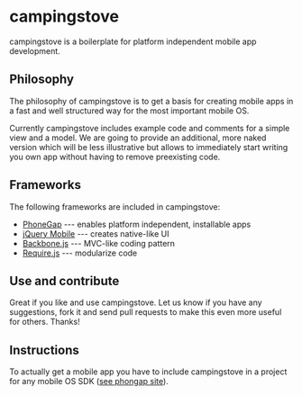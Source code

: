 campingstove
=============
campingstove is a boilerplate for platform independent mobile app development.

Philosophy
----------
The philosophy of campingstove is to get a basis for creating mobile apps in a fast and well structured way
for the most important mobile OS.

Currently campingstove includes example code and comments for a simple view and
a model. We are going to provide an additional, more naked version which will be less illustrative but allows to immediately start
writing you own app without having to remove preexisting code.

Frameworks
----------
The following frameworks are included in campingstove:

* [PhoneGap](http://phonegap.com/) --- enables platform independent, installable apps
* [jQuery Mobile](http://jquerymobile.com/) --- creates native-like UI
* [Backbone.js](http://documentcloud.github.com/backbone/) --- MVC-like coding pattern
* [Require.js](http://requirejs.org/) --- modularize code

Use and contribute
------------------
Great if you like and use campingstove. Let us know if you have any suggestions, fork it and send pull requests to make
this even more useful for others. Thanks!

Instructions
------------
To actually get a mobile app you have to include campingstove in a project for any mobile OS SDK ([see phongap site](http://phonegap.com/start)).